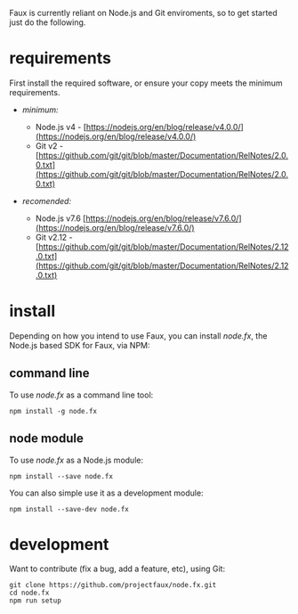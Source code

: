 Faux is currently reliant on Node.js and Git enviroments, so to get started just do the following.

# requirements

First install the required software, or ensure your copy meets the minimum requirements.

* _minimum:_

  * Node.js v4 - [https://nodejs.org/en/blog/release/v4.0.0/](https://nodejs.org/en/blog/release/v4.0.0/)
  * Git v2 - [https://github.com/git/git/blob/master/Documentation/RelNotes/2.0.0.txt](https://github.com/git/git/blob/master/Documentation/RelNotes/2.0.0.txt)

* _recomended:_

  * Node.js v7.6 [https://nodejs.org/en/blog/release/v7.6.0/](https://nodejs.org/en/blog/release/v7.6.0/)
  * Git v2.12 - [https://github.com/git/git/blob/master/Documentation/RelNotes/2.12.0.txt](https://github.com/git/git/blob/master/Documentation/RelNotes/2.12.0.txt)

# install

Depending on how you intend to use Faux, you can install _node.fx_, the Node.js based SDK for Faux, via NPM:

## command line

To use _node.fx_ as a command line tool:

```shell
npm install -g node.fx
```

## node module

To use _node.fx_ as a Node.js module:

```shell
npm install --save node.fx
```

You can also simple use it as a development module:

```shell
npm install --save-dev node.fx
```

# development

Want to contribute (fix a bug, add a feature, etc), using Git:

```shell
git clone https://github.com/projectfaux/node.fx.git
cd node.fx
npm run setup
```
